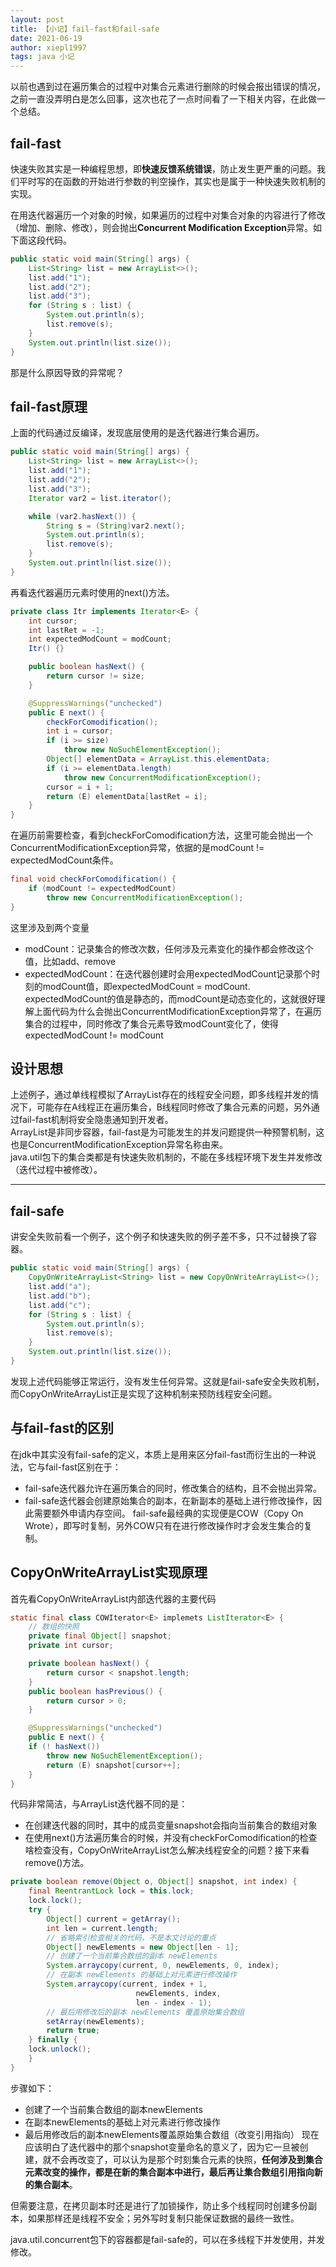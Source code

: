 ```yaml
---
layout: post
title: 【小记】fail-fast和fail-safe
date: 2021-06-19
author: xiepl1997
tags: java 小记
---
```


以前也遇到过在遍历集合的过程中对集合元素进行删除的时候会报出错误的情况，之前一直没弄明白是怎么回事，这次也花了一点时间看了一下相关内容，在此做一个总结。

## fail-fast
快速失败其实是一种编程思想，即**快速反馈系统错误**，防止发生更严重的问题。我们平时写的在函数的开始进行参数的判空操作，其实也是属于一种快速失败机制的实现。  

在用迭代器遍历一个对象的时候，如果遍历的过程中对集合对象的内容进行了修改（增加、删除、修改），则会抛出**Concurrent Modification Exception**异常。如下面这段代码。  
```java
public static void main(String[] args) {
	List<String> list = new ArrayList<>();
	list.add("1");
	list.add("2");
	list.add("3");
	for (String s : list) {
		System.out.println(s);
		list.remove(s);
	}
	System.out.println(list.size());
}
```
那是什么原因导致的异常呢？  

## fail-fast原理
上面的代码通过反编译，发现底层使用的是迭代器进行集合遍历。
```java
public static void main(String[] args) {
	List<String> list = new ArrayList<>();
	list.add("1");
	list.add("2");
	list.add("3");
	Iterator var2 = list.iterator();

	while (var2.hasNext()) {
		String s = (String)var2.next();
		System.out.println(s);
		list.remove(s);
	}
	System.out.println(list.size());
}
```
再看迭代器遍历元素时使用的next()方法。
```java
private class Itr implements Iterator<E> {
	int cursor;
 	int lastRet = -1; 
 	int expectedModCount = modCount;
	Itr() {}

	public boolean hasNext() {
		return cursor != size;
	}

	@SuppressWarnings("unchecked")
	public E next() {
		checkForComodification();
 		int i = cursor;
		if (i >= size)
			throw new NoSuchElementException();
		Object[] elementData = ArrayList.this.elementData;
		if (i >= elementData.length)
			throw new ConcurrentModificationException();
		cursor = i + 1;
		return (E) elementData[lastRet = i];
	}
}
```
在遍历前需要检查，看到checkForComodification方法，这里可能会抛出一个ConcurrentModificationException异常，依据的是modCount != expectedModCount条件。
```java
final void checkForComodification() {
	if (modCount != expectedModCount)
 		throw new ConcurrentModificationException();
}
```
这里涉及到两个变量
* modCount：记录集合的修改次数，任何涉及元素变化的操作都会修改这个值，比如add、remove
* expectedModCount：在迭代器创建时会用expectedModCount记录那个时刻的modCount值，即expectedModCount = modCount.
expectedModCount的值是静态的，而modCount是动态变化的，这就很好理解上面代码为什么会抛出ConcurrentModificationException异常了，在遍历集合的过程中，同时修改了集合元素导致modCount变化了，使得expectedModCount != modCount

## 设计思想
上述例子，通过单线程模拟了ArrayList存在的线程安全问题，即多线程并发的情况下，可能存在A线程正在遍历集合，B线程同时修改了集合元素的问题，另外通过fail-fast机制将安全隐患通知到开发者。  
ArrayList是非同步容器，fail-fast是为可能发生的并发问题提供一种预警机制，这也是ConcurrentModificationException异常名称由来。  
java.util包下的集合类都是有快速失败机制的，不能在多线程环境下发生并发修改（迭代过程中被修改）。

***

## fail-safe
讲安全失败前看一个例子，这个例子和快速失败的例子差不多，只不过替换了容器。
```java
public static void main(String[] args) {
	CopyOnWriteArrayList<String> list = new CopyOnWriteArrayList<>();
	list.add("a");
	list.add("b");
	list.add("c");
	for (String s : list) {
		System.out.println(s);
		list.remove(s);
	}
	System.out.println(list.size());
}
```
发现上述代码能够正常运行，没有发生任何异常。这就是fail-safe安全失败机制，而CopyOnWriteArrayList正是实现了这种机制来预防线程安全问题。

## 与fail-fast的区别
在jdk中其实没有fail-safe的定义，本质上是用来区分fail-fast而衍生出的一种说法，它与fail-fast区别在于：
* fail-safe迭代器允许在遍历集合的同时，修改集合的结构，且不会抛出异常。
* fail-safe迭代器会创建原始集合的副本，在新副本的基础上进行修改操作，因此需要额外申请内存空间。
fail-safe最经典的实现便是COW（Copy On Wrote），即写时复制，另外COW只有在进行修改操作时才会发生集合的复制。

## CopyOnWriteArrayList实现原理
首先看CopyOnWriteArrayList内部迭代器的主要代码
```java
static final class COWIterator<E> implemets ListIterator<E> {
	// 数组的快照
	private final Object[] snapshot;
	private int cursor;

	private boolean hasNext() {
		return cursor < snapshot.length;
	}
	public boolean hasPrevious() {
		return cursor > 0;
	}

	@SuppressWarnings("unchecked")
	public E next() {
	if (! hasNext())
		throw new NoSuchElementException();
		return (E) snapshot[cursor++];
	}
}
```
代码非常简洁，与ArrayList迭代器不同的是：
* 在创建迭代器的同时，其中的成员变量snapshot会指向当前集合的数组对象
* 在使用next()方法遍历集合的时候，并没有checkForComodification的检查
啥检查没有，CopyOnWriteArrayList怎么解决线程安全的问题？接下来看remove()方法。
```java
private boolean remove(Object o, Object[] snapshot, int index) {
	final ReentrantLock lock = this.lock;
	lock.lock();
	try {
 		Object[] current = getArray();
		int len = current.length;
		// 省略索引检查相关的代码，不是本文讨论的重点
		Object[] newElements = new Object[len - 1];
		// 创建了一个当前集合数组的副本 newElements
		System.arraycopy(current, 0, newElements, 0, index);
		// 在副本 newElements 的基础上对元素进行修改操作
		System.arraycopy(current, index + 1,
							newElements, index,
							len - index - 1);
		// 最后用修改后的副本 newElements 覆盖原始集合数组
		setArray(newElements);
 		return true;
	} finally {
	lock.unlock();
	}
}
```
步骤如下：
* 创建了一个当前集合数组的副本newElements
* 在副本newElements的基础上对元素进行修改操作
* 最后用修改后的副本newElements覆盖原始集合数组（改变引用指向）
现在应该明白了迭代器中的那个snapshot变量命名的意义了，因为它一旦被创建，就不会再改变了，可以认为是那个时刻集合元素的快照，**任何涉及到集合元素改变的操作，都是在新的集合副本中进行，最后再让集合数组引用指向新的集合副本**。  

但需要注意，在拷贝副本时还是进行了加锁操作，防止多个线程同时创建多份副本，如果那样还是线程不安全；另外写时复制只能保证数据的最终一致性。  

java.util.concurrent包下的容器都是fail-safe的，可以在多线程下并发使用，并发修改。